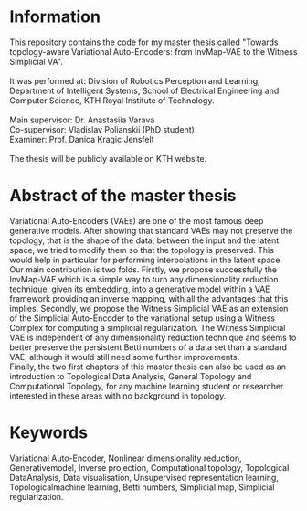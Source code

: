 # Information
This repository contains the code for my master thesis called "Towards topology-aware Variational Auto-Encoders: from InvMap-VAE to the Witness Simplicial VA". <br />
<br />
It was performed at: Division of Robotics Perception and Learning, Department of Intelligent Systems, School of Electrical Engineering and Computer Science, KTH Royal Institute of Technology. <br />
<br />
Main supervisor: Dr. Anastasiia Varava <br />
Co-supervisor: Vladislav Polianskii (PhD student) <br />
Examiner: Prof. Danica Kragic Jensfelt <br />
<br />
The thesis will be publicly available on KTH website.

# Abstract of the master thesis
Variational Auto-Encoders (VAEs) are one of the most famous deep generative models. After showing that standard VAEs may not preserve the topology, that is the shape of the data, between the input and the latent space, we tried to modify them so that the topology is preserved. This would help in particular for performing interpolations in the latent space. <br />
Our main contribution is two folds. Firstly, we propose successfully the InvMap-VAE which is a simple way to turn any dimensionality reduction technique, given its embedding, into a generative model within a VAE framework providing an inverse mapping, with all the advantages that this implies. Secondly, we propose the Witness Simplicial VAE as an extension of the Simplicial Auto-Encoder to the variational setup using a Witness Complex for computing a simplicial regularization. The Witness Simplicial VAE is independent of any dimensionality reduction technique and seems to better preserve the persistent Betti numbers of a data set than a standard VAE, although it would still need some further improvements. <br />
Finally, the two first chapters of this master thesis can also be used as an introduction to Topological Data Analysis, General Topology and Computational Topology, for any machine learning student or researcher interested in these areas with no background in topology.

# Keywords
Variational Auto-Encoder, Nonlinear dimensionality reduction, Generativemodel, Inverse projection, Computational topology, Topological DataAnalysis, Data visualisation, Unsupervised representation learning, Topologicalmachine learning, Betti numbers, Simplicial map, Simplicial regularization.
